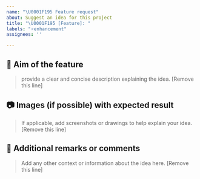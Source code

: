 ```yaml
---
name: "\U0001F195 Feature request"
about: Suggest an idea for this project
title: "\U0001F195 [Feature]: "
labels: "⭐enhancement"
assignees: ''

---
```


## 🎯 Aim of the feature

> provide a clear and concise description explaining the idea. [Remove this line]

## 📷 Images (if possible) with expected result

> If applicable, add screenshots or drawings to help explain your idea. [Remove this line]

## 🤔 Additional remarks or comments

> Add any other context or information about the idea here. [Remove this line]